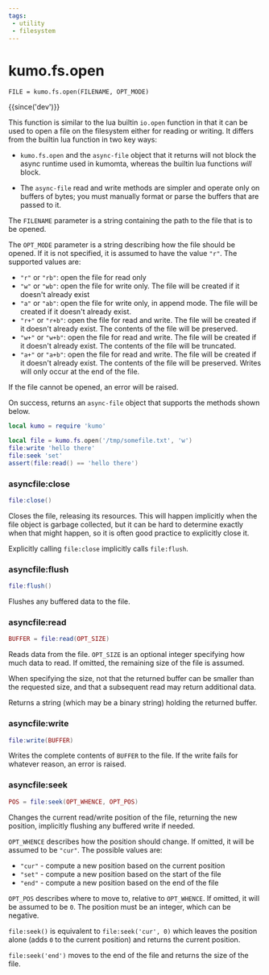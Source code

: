 ```yaml
---
tags:
 - utility
 - filesystem
---
```


# kumo.fs.open

```
FILE = kumo.fs.open(FILENAME, OPT_MODE)
```

{{since('dev')}}

This function is similar to the lua builtin `io.open` function in that
it can be used to open a file on the filesystem either for reading or writing.
It differs from the builtin lua function in two key ways:

 * `kumo.fs.open` and the `async-file` object that it returns will not block
   the async runtime used in kumomta, whereas the builtin lua functions *will*
   block.

 * The `async-file` read and write methods are simpler and operate only on
   buffers of bytes; you must manually format or parse the buffers that are
   passed to it.

The `FILENAME` parameter is a string containing the path to the file that is to
be opened.

The `OPT_MODE` parameter is a string describing how the file should be opened.
If it is not specified, it is assumed to have the value `"r"`.  The supported values are:

 * `"r"` or `"rb"`: open the file for read only
 * `"w"` or `"wb"`: open the file for write only. The file will be created if
   it doesn't already exist
 * `"a"` or `"ab"`: open the file for write only, in append mode. The file will
   be created if it doesn't already exist.
 * `"r+"` or `"r+b"`: open the file for read and write.  The file will be
   created if it doesn't already exist. The contents of the file will be
   preserved.
 * `"w+"` or `"w+b"`: open the file for read and write.  The file will be
   created if it doesn't already exist. The contents of the file will be
   truncated.
 * `"a+"` or `"a+b"`: open the file for read and write.  The file will be
   created if it doesn't already exist. The contents of the file will be
   preserved.  Writes will only occur at the end of the file.

If the file cannot be opened, an error will be raised.

On success, returns an `async-file` object that supports the methods shown below.

```lua
local kumo = require 'kumo'

local file = kumo.fs.open('/tmp/somefile.txt', 'w')
file:write 'hello there'
file:seek 'set'
assert(file:read() == 'hello there')
```

### asyncfile:close

```lua
file:close()
```

Closes the file, releasing its resources.  This will happen implicitly when the
file object is garbage collected, but it can be hard to determine exactly when
that might happen, so it is often good practice to explicitly close it.

Explicitly calling `file:close` implicitly calls `file:flush`.

### asyncfile:flush

```lua
file:flush()
```

Flushes any buffered data to the file.

### asyncfile:read

```lua
BUFFER = file:read(OPT_SIZE)
```

Reads data from the file.  `OPT_SIZE` is an optional integer specifying how much data to read.
If omitted, the remaining size of the file is assumed.

When specifying the size, not that the returned buffer can be smaller than the requested size,
and that a subsequent read may return additional data.

Returns a string (which may be a binary string) holding the returned buffer.

### asyncfile:write

```lua
file:write(BUFFER)
```

Writes the complete contents of `BUFFER` to the file. If the write fails for
whatever reason, an error is raised.

### asyncfile:seek

```lua
POS = file:seek(OPT_WHENCE, OPT_POS)
```

Changes the current read/write position of the file, returning the new
position, implicitly flushing any buffered write if needed.

`OPT_WHENCE` describes how the position should change. If omitted, it will be assumed to be `"cur"`. The possible values are:

 * `"cur"` - compute a new position based on the current position
 * `"set"` - compute a new position based on the start of the file
 * `"end"` - compute a new position based on the end of the file

`OPT_POS` describes where to move to, relative to `OPT_WHENCE`. If omitted, it
will be assumed to be `0`.  The position must be an integer, which can be
negative.

`file:seek()` is equivalent to `file:seek('cur', 0)` which leaves the position
alone (adds `0` to the current position) and returns the current position.

`file:seek('end')` moves to the end of the file and returns the size of the file.

